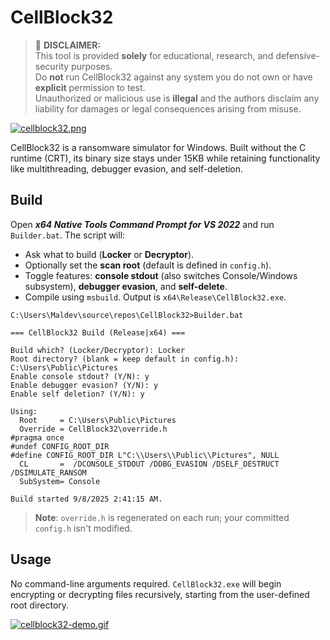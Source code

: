 # CellBlock32

> 🚨 **DISCLAIMER:**  
> This tool is provided **solely** for educational, research, and defensive-security purposes.  
> Do **not** run CellBlock32 against any system you do not own or have **explicit** permission to test.  
> Unauthorized or malicious use is **illegal** and the authors disclaim any liability for damages or legal consequences arising from misuse.

[![cellblock32.png](https://i.postimg.cc/tTT6h7G0/cellblock32.png)](https://postimg.cc/TyzhxdPQ)

CellBlock32 is a ransomware simulator for Windows. Built without the C runtime (CRT), its binary size stays under 15KB while retaining functionality like multithreading, debugger evasion, and self-deletion.

## Build

Open ___x64 Native Tools Command Prompt for VS 2022___ and run `Builder.bat`. The script will:

- Ask what to build (**Locker** or **Decryptor**).
- Optionally set the **scan root** (default is defined in `config.h`).
- Toggle features: **console stdout** (also switches Console/Windows subsystem), **debugger evasion**, and **self-delete**.
- Compile using `msbuild`. Output is `x64\Release\CellBlock32.exe`.

```
C:\Users\Maldev\source\repos\CellBlock32>Builder.bat

=== CellBlock32 Build (Release|x64) ===

Build which? (Locker/Decryptor): Locker
Root directory? (blank = keep default in config.h): C:\Users\Public\Pictures
Enable console stdout? (Y/N): y
Enable debugger evasion? (Y/N): y
Enable self deletion? (Y/N): y

Using:
  Root     = C:\Users\Public\Pictures
  Override = CellBlock32\override.h
#pragma once
#undef CONFIG_ROOT_DIR
#define CONFIG_ROOT_DIR L"C:\\Users\\Public\\Pictures", NULL
  CL       =  /DCONSOLE_STDOUT /DDBG_EVASION /DSELF_DESTRUCT /DSIMULATE_RANSOM
  SubSystem= Console

Build started 9/8/2025 2:41:15 AM.
```
> **Note**: `override.h` is regenerated on each run; your committed `config.h` isn't modified.


## Usage

No command-line arguments required. `CellBlock32.exe` will begin encrypting or decrypting files recursively, starting from the user-defined root directory. 

[![cellblock32-demo.gif](https://i.postimg.cc/MpynCVmb/cellblock32-demo.gif)](https://postimg.cc/Wd1prDKh)
